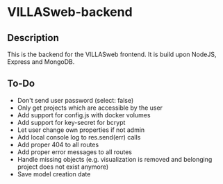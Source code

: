 # VILLASweb-backend

## Description
This is the backend for the VILLASweb frontend. It is build upon NodeJS, Express and MongoDB.

## To-Do
 - Don't send user password (select: false)
 - Only get projects which are accessible by the user
 - Add support for config.js with docker volumes
 - Add support for key-secret for bcrypt
 - Let user change own properties if not admin
 - Add local console log to res.send(err) calls
 - Add proper 404 to all routes
 - Add proper error messages to all routes
 - Handle missing objects (e.g. visualization is removed and belonging project does not exist anymore)
 - Save model creation date
